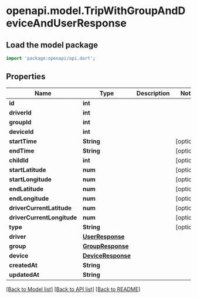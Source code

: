 # openapi.model.TripWithGroupAndDeviceAndUserResponse

## Load the model package
```dart
import 'package:openapi/api.dart';
```

## Properties
Name | Type | Description | Notes
------------ | ------------- | ------------- | -------------
**id** | **int** |  | 
**driverId** | **int** |  | 
**groupId** | **int** |  | 
**deviceId** | **int** |  | 
**startTime** | **String** |  | [optional] 
**endTime** | **String** |  | [optional] 
**childId** | **int** |  | [optional] 
**startLatitude** | **num** |  | [optional] 
**startLongitude** | **num** |  | [optional] 
**endLatitude** | **num** |  | [optional] 
**endLongitude** | **num** |  | [optional] 
**driverCurrentLatitude** | **num** |  | [optional] 
**driverCurrentLongitude** | **num** |  | [optional] 
**type** | **String** |  | [optional] 
**driver** | [**UserResponse**](UserResponse.md) |  | 
**group** | [**GroupResponse**](GroupResponse.md) |  | 
**device** | [**DeviceResponse**](DeviceResponse.md) |  | 
**createdAt** | **String** |  | 
**updatedAt** | **String** |  | 

[[Back to Model list]](../README.md#documentation-for-models) [[Back to API list]](../README.md#documentation-for-api-endpoints) [[Back to README]](../README.md)


